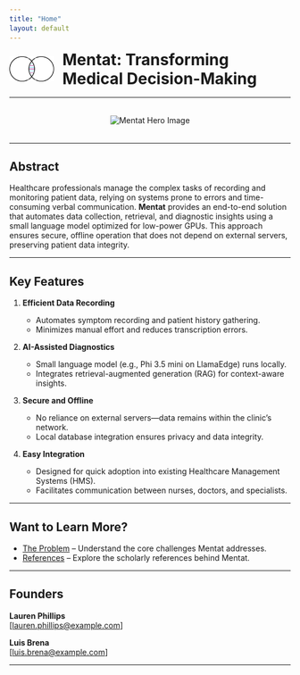 ```yaml
---
title: "Home"
layout: default
---
```


<!-- Logo at the top-left -->
<div style="display: flex; align-items: center; margin-bottom: 1rem;">
  <img src="assets/images/logo.png" alt="Mentat Logo" style="max-width: 80px; margin-right: 15px;">
  <h1 style="margin: 0;">Mentat: Transforming Medical Decision-Making</h1>
</div>

---

<!-- Hero image placeholder below the header -->
<div style="text-align: center; margin: 2rem 0;">
  <img src="assets/images/hero_image_placeholder.png" alt="Mentat Hero Image" style="max-width: 100%;">
</div>

---

## Abstract

Healthcare professionals manage the complex tasks of recording and monitoring patient data, relying on systems prone to errors and time-consuming verbal communication. **Mentat** provides an end-to-end solution that automates data collection, retrieval, and diagnostic insights using a small language model optimized for low-power GPUs. This approach ensures secure, offline operation that does not depend on external servers, preserving patient data integrity.

---

## Key Features

1. **Efficient Data Recording**  
   - Automates symptom recording and patient history gathering.  
   - Minimizes manual effort and reduces transcription errors.

2. **AI-Assisted Diagnostics**  
   - Small language model (e.g., Phi 3.5 mini on LlamaEdge) runs locally.  
   - Integrates retrieval-augmented generation (RAG) for context-aware insights.

3. **Secure and Offline**  
   - No reliance on external servers—data remains within the clinic’s network.  
   - Local database integration ensures privacy and data integrity.

4. **Easy Integration**  
   - Designed for quick adoption into existing Healthcare Management Systems (HMS).  
   - Facilitates communication between nurses, doctors, and specialists.

---

## Want to Learn More?

- [The Problem](problem.md) – Understand the core challenges Mentat addresses.
- [References](references.md) – Explore the scholarly references behind Mentat.

---

## Founders

**Lauren Phillips**  
\[lauren.phillips@example.com\]

**Luis Brena**  
\[luis.brena@example.com\]

---
